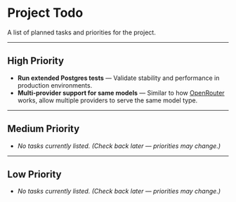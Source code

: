 # Project Todo

A list of planned tasks and priorities for the project.

---

## High Priority

* **Run extended Postgres tests** — Validate stability and performance in production environments.
* **Multi-provider support for same models** — Similar to how [OpenRouter](https://openrouter.ai) works, allow multiple providers to serve the same model type.

---

## Medium Priority

* *No tasks currently listed.*
  *(Check back later — priorities may change.)*

---

## Low Priority

* *No tasks currently listed.*
  *(Check back later — priorities may change.)*
